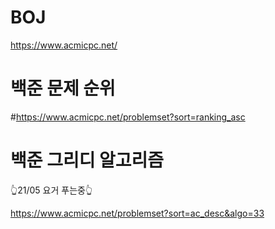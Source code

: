 # BOJ  
https://www.acmicpc.net/  

# 백준 문제 순위  

#https://www.acmicpc.net/problemset?sort=ranking_asc  

# 백준 그리디 알고리즘  
👆21/05 요거 푸는중👆  

https://www.acmicpc.net/problemset?sort=ac_desc&algo=33

